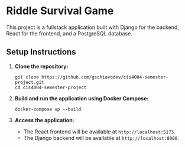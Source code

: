 # Riddle Survival Game

This project is a fullstack application built with Django for the backend, React for the frontend, and a PostgreSQL database.

## Setup Instructions

1. **Clone the repository:**
   ```
   git clone https://github.com/gschiavodev/cis4004-semester-project.git
   cd cis4004-semester-project
   ```

2. **Build and run the application using Docker Compose:**
   ```
   docker-compose up --build
   ```

3. **Access the application:**
   - The React frontend will be available at `http://localhost:5173`.
   - The Django backend will be available at `http://localhost:8000`.
